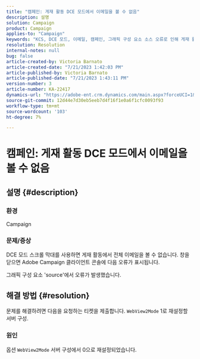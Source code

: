 ```yaml
---
title: "캠페인: 게재 활동 DCE 모드에서 이메일을 볼 수 없음"
description: 설명
solution: Campaign
product: Campaign
applies-to: "Campaign"
keywords: "KCS, DCE 모드, 이메일, 캠페인, 그래픽 구성 요소 소스 오류로 인해 게재 활동이 발생했습니다."
resolution: Resolution
internal-notes: null
bug: false
article-created-by: Victoria Barnato
article-created-date: "7/21/2023 1:42:03 PM"
article-published-by: Victoria Barnato
article-published-date: "7/21/2023 1:43:11 PM"
version-number: 3
article-number: KA-22417
dynamics-url: "https://adobe-ent.crm.dynamics.com/main.aspx?forceUCI=1&pagetype=entityrecord&etn=knowledgearticle&id=8d3ce95b-cc27-ee11-9966-6045bd006b4b"
source-git-commit: 12d44e7d30eb5eeb7d4f16f1e0a6f1cfc0093f93
workflow-type: tm+mt
source-wordcount: '103'
ht-degree: 7%

---
```


# 캠페인: 게재 활동 DCE 모드에서 이메일을 볼 수 없음

## 설명 {#description}


### 환경

Campaign

### 문제/증상

DCE 모드 스크롤 막대를 사용하면 게재 활동에서 전체 이메일을 볼 수 없습니다. 창을 닫으면 Adobe Campaign 클라이언트 콘솔에 다음 오류가 표시됩니다.

그래픽 구성 요소 &#39;source&#39;에서 오류가 발생했습니다.


## 해결 방법 {#resolution}


문제를 해결하려면 다음을 요청하는 티켓을 제출합니다. `WebView2Mode` 1로 재설정할 서버 구성.

### 원인

옵션 `WebView2Mode` 서버 구성에서 0으로 재설정되었습니다.
